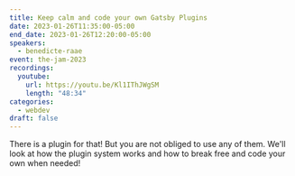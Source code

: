 ```yaml
---
title: Keep calm and code your own Gatsby Plugins
date: 2023-01-26T11:35:00-05:00
end_date: 2023-01-26T12:20:00-05:00
speakers:
  - benedicte-raae
event: the-jam-2023
recordings:
  youtube:
    url: https://youtu.be/Kl1IThJWgSM
    length: "48:34"
categories:
  - webdev
draft: false
---
```


There is a plugin for that! But you are not obliged to use any of them. We'll look at how the plugin system works and how to break free and code your own when needed!